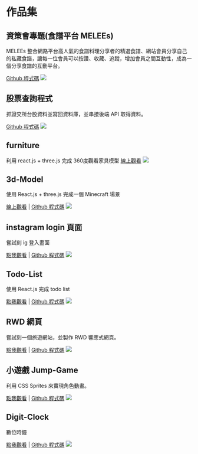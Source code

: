 # 作品集

## 資策會專題(食譜平台 MELEEs)
MELEEs 整合網路平台高人氣的食譜料理分享者的精選食譜、網站會員分享自己的私藏食譜，讓每一位會員可以按讚、收藏、追蹤，增加會員之間互動性，成為一個分享食譜的互動平台。

[Github 程式碼](https://github.com/gemini497586/melees)
![](https://i.imgur.com/uOY2Ig4.jpg)

## 股票查詢程式

抓證交所台股資料並寫回資料庫，並串接後端 API 取得資料。

[Github 程式碼](https://github.com/meleelin/stock-show)
![](https://i.imgur.com/4457Nxw.png)

## furniture
利用 react.js + three.js 完成 360度觀看家具模型
[線上觀看](https://cfosr.csb.app/)
![](https://i.imgur.com/ZKWmxTd.jpg)

## 3d-Model
使用 React.js + three.js 完成一個 Minecraft 場景

[線上觀看](https://codesandbox.io/s/kind-silence-e7nq8)
| [Github 程式碼](https://github.com/meleelin/3d-model)
![](https://i.imgur.com/waRou6B.jpg)

## instagram login 頁面
嘗試刻 ig 登入畫面

[點我觀看](https://meleelin.github.io/login/)
| [Github 程式碼](https://github.com/meleelin/login)
![](https://i.imgur.com/74qKAzK.png)

## Todo-List
使用 React.js 完成 todo list

[點我觀看](https://codesandbox.io/s/laughing-bas-rbbut)
| [Github 程式碼](https://github.com/meleelin/todolist)
![](https://i.imgur.com/qWYRx4I.png)

## RWD 網頁
嘗試刻一個旅遊網站，並製作 RWD 響應式網頁。

[點我觀看](https://meleelin.github.io/responsive-web-design-example/)
| [Github 程式碼](https://github.com/meleelin/responsive-web-design-example)
![](https://i.imgur.com/Bxwzzzo.jpg)

## 小遊戲 Jump-Game
利用 CSS Sprites 來實現角色動畫。

[點我觀看](https://meleelin.github.io/jumpgame/)
| [Github 程式碼](https://github.com/meleelin/jumpgame)
![](https://i.imgur.com/lMVLetC.png)

## Digit-Clock
數位時鐘

[點我觀看](https://meleelin.github.io/digit-clock/)
| [Github 程式碼](https://github.com/meleelin/digit-clock)
![](https://i.imgur.com/TZIZTmi.png)




